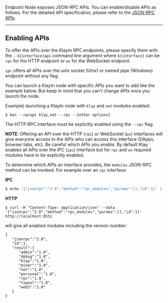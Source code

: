 Endpoint Node exposes JSON-RPC APIs. You can enable/disable APIs as follows. For the detailed API specification, please refer to the [JSON-RPC APIs](../../bapp/json-rpc-apis/api-references.md). 

***

## Enabling APIs
To offer the APIs over the Klaytn RPC endpoints, please specify them with the `--${interface}api`
command line argument where `${interface}` can be `rpc` for the HTTP endpoint or `ws` for the WebSocket endpoint.

`ipc` offers all APIs over the unix socket (Unix) or named pipe (Windows) endpoint without any flag.

You can launch a Klaytn node with specific APIs you want to add like the example below. But keep in mind that you can't change APIs once you launch the node.

Example) launching a Klaytn node with `klay` and `net` modules enabled:
```shell
$ ken --rpcapi klay,net --rpc --{other options}
```

The HTTP RPC interface must be explicitly enabled using the `--rpc` flag.

**NOTE**: Offering an API over the HTTP (`rpc`) or WebSocket (`ws`) interfaces will give everyone
access to the APIs who can access this interface (DApps, browser tabs, etc). Be careful which APIs
you enable. By default Klay enables all APIs over the IPC (`ipc`) interface but for `rpc` and `ws` required modules have to be explicitly enabled.

To determine which APIs an interface provides, the `modules` JSON-RPC method can be invoked. For
example over an `rpc` interface:

**IPC**

```javascript
$ echo '{"jsonrpc":"2.0","method":"rpc_modules","params":[],"id":1}' | nc -U klay.ipc
```

**HTTP**

```shell
$ curl -H "Content-Type: application/json" --data '{"jsonrpc":"2.0","method":"rpc_modules","params":[],"id":1}' http://localhost:8551
```

will give all enabled modules including the version number:

```
{
   "jsonrpc":"2.0",
   "id":1,
   "result":{
      "admin":"1.0",
      "debug":"1.0",
      "klay":"1.0",
      "miner":"1.0",
      "net":"1.0",
      "personal":"1.0",
      "rpc":"1.0",
      "txpool":"1.0",
      "web3":"1.0"
   }
}
```
